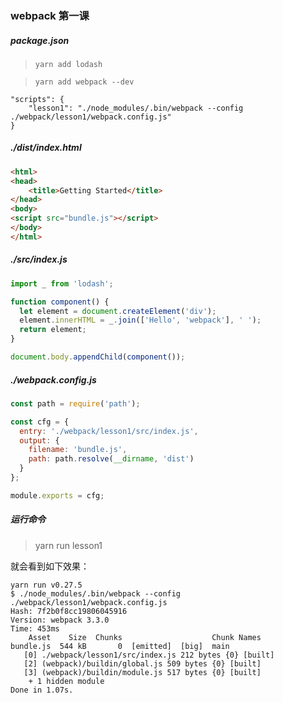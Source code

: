 ### webpack 第一课

##### package.json
> `yarn add lodash`

> `yarn add webpack --dev`

```
"scripts": {
    "lesson1": "./node_modules/.bin/webpack --config ./webpack/lesson1/webpack.config.js"
}
```

##### ./dist/index.html
```html
<html>
<head>
    <title>Getting Started</title>
</head>
<body>
<script src="bundle.js"></script>
</body>
</html>
```

##### ./src/index.js
```js
import _ from 'lodash';

function component() {
  let element = document.createElement('div');
  element.innerHTML = _.join(['Hello', 'webpack'], ' ');
  return element;
}

document.body.appendChild(component());
```

##### ./webpack.config.js
```js
const path = require('path');

const cfg = {
  entry: './webpack/lesson1/src/index.js',
  output: {
    filename: 'bundle.js',
    path: path.resolve(__dirname, 'dist')
  }
};

module.exports = cfg;
```

##### 运行命令
> yarn run lesson1

就会看到如下效果：
```
yarn run v0.27.5
$ ./node_modules/.bin/webpack --config ./webpack/lesson1/webpack.config.js
Hash: 7f2b0f8cc19806045916
Version: webpack 3.3.0
Time: 453ms
    Asset    Size  Chunks                    Chunk Names
bundle.js  544 kB       0  [emitted]  [big]  main
   [0] ./webpack/lesson1/src/index.js 212 bytes {0} [built]
   [2] (webpack)/buildin/global.js 509 bytes {0} [built]
   [3] (webpack)/buildin/module.js 517 bytes {0} [built]
    + 1 hidden module
Done in 1.07s.
```